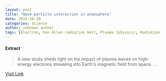 ```yaml
---
layout: post
title: "Wave-particle interaction in atmosphere"
date: 2015-10-28
categories: Science
author: unknown author
tags: [Electron, Van Allen radiation belt, Plasma (physics), Radiation, Earth, Electromagnetic radiation, Physical phenomena, Chemistry, Physical universe, Experimental physics, Phases of matter, Mechanics, Force, Physical chemistry, Nature, Applied and interdisciplinary physics, Physics, Physical sciences]
---
```





#### Extract
>A new study sheds light on the impact of plasma waves on high-energy electrons streaking into Earth's magnetic field from space. ...



[Visit Link](http://www.sciencedaily.com/releases/2015/10/151027143023.htm)


